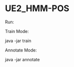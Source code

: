 # UE2_HMM-POS

Run:

Train Mode:

java -jar train <path to train data>

Annotate Mode:

java -jar annotate <path to test data> <path to write output file>

